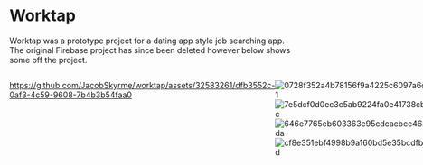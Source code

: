 <h1>Worktap</h1>
<p>Worktap was a prototype project for a dating app style job searching app. The original Firebase project has since been deleted however below shows some off the project.</p>

<div style="display: flex">

https://github.com/JacobSkyrme/worktap/assets/32583261/dfb3552c-0af3-4c59-9608-7b4b3b54faa0

![0728f352a4b78156f9a4225c6097a6c1](https://github.com/JacobSkyrme/worktap/assets/32583261/1d48ee0f-d280-4652-ac96-efe53fa84ef6)
![7e5dcf0d0ec3c5ab9224fa0e41738cbc](https://github.com/JacobSkyrme/worktap/assets/32583261/97d97454-6511-4059-b45e-ab5118a44ea0)
![646e7765eb603363e95cdcacbcc463da](https://github.com/JacobSkyrme/worktap/assets/32583261/e78d288b-46b5-450d-aa2e-8752f8c56e4e)
![cf8e351ebf4998b9a160bd5e35bcdfbd](https://github.com/JacobSkyrme/worktap/assets/32583261/402f7a99-5e86-4d63-ab1a-da0a07d31d0c)


</div>
